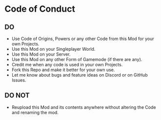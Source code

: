 # Code of Conduct

## DO

+ Use Code of Origins, Powers or any other Code from this Mod for your own Projects.
+ Use this Mod on your Singleplayer World.
+ Use this Mod on your Server.
+ Use this Mod on any other Form of Gamemode (if there are any).
+ Credit me when any code is used in your own Projects.
+ Fork this Repo and make it better for your own use.
+ Let me know about bugs and feature ideas on Discord or on GitHub Issues.

## DO NOT

+ Reupload this Mod and its contents anywhere without altering the Code and renaming the mod.

